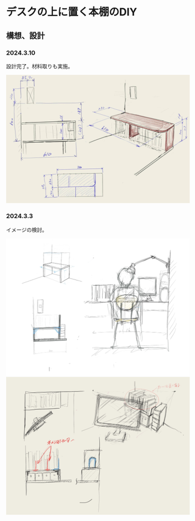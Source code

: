 # デスクの上に置く本棚のDIY

## 構想、設計
### 2024.3.10
設計完了。材料取りも実施。

<img src="/2.jpg" width="500">

### 2024.3.3
イメージの検討。

<img src="/Untitled_Artwork1.jpg" width="500">
<img src="/Untitled_Artwork.jpg" width="500">
